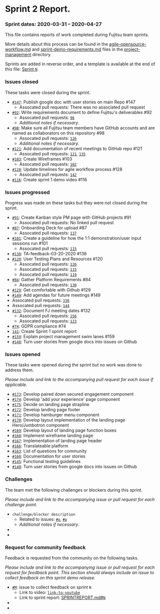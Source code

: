 # Sprint 2 Report.


 
### Sprint dates: 2020-03-31 – 2020-04-27


This file contains reports of work completed during Fujitsu team sprints.

More details about this process can be found in the [agile-opensource-workflow.md](project-management/agile-opensource-workflow.md) and [sprint-demo-requirements.md](project-management/sprint-demo-requirements.md) files in the [project-management](project-management) directory.

Sprints are added in reverse order, and a template is available at the end of this file: [Sprint `N`](#sprint-n).

### Issues closed

These tasks were closed during the sprint.


* [`#147`](https://github.com/alan-turing-institute/AutisticaCitizenScience/issues/147): Publish google doc with user stories on main Repo #147
  * Assocated pull requests: There was no associated pull request 
* [`#92`](https://github.com/alan-turing-institute/AutisticaCitizenScience/issues/92): Write requirements document to define Fujitsu's deliverables #92
  * Assocated pull requests: [`96`](https://github.com/alan-turing-institute/AutisticaCitizenScience/pull/96)
  * *Additional notes if necessary.*
* [`#98`](https://github.com/alan-turing-institute/AutisticaCitizenScience/issues/98): Make sure all Fujitsu team members have GitHub accounts and are named as collaborators on this repository #98
  * Assocated pull requests: [`126`](https://github.com/alan-turing-institute/AutisticaCitizenScience/pull/126)
  * *Additional notes if necessary.*
* [`#121`](https://github.com/alan-turing-institute/AutisticaCitizenScience/issues/121): Add documentation of recent meetings to GitHub repo #121
  * Assocated pull requests: [`121`](https://github.com/alan-turing-institute/AutisticaCitizenScience/issues/121), [`135`](https://github.com/alan-turing-institute/AutisticaCitizenScience/pull/135)
* [`#103`](https://github.com/alan-turing-institute/AutisticaCitizenScience/issues/103): Create Wireframes #103
  * Assocated pull requests: [`102`](https://github.com/alan-turing-institute/AutisticaCitizenScience/pull/102)
* [`#128`](https://github.com/alan-turing-institute/AutisticaCitizenScience/issues/128): Update timelines for agile workflow process #128 
  * Assocated pull requests: [`142`](https://github.com/alan-turing-institute/AutisticaCitizenScience/pull/142)
* [`#116`](https://github.com/alan-turing-institute/AutisticaCitizenScience/issues/116): Create sprint 1 demo video #116  
 


### Issues progressed

Progress was made on these tasks but they were not closed during the sprint.


* [`#91`](https://github.com/alan-turing-institute/AutisticaCitizenScience/issues/91): Create Kanban style PM page with GitHub projects #91 
  * Assocated pull requests: No linked pull request 
* [`#87`](https://github.com/alan-turing-institute/AutisticaCitizenScience/issues/87): Onboarding Deck for upload #87 
  * Assocated pull requests: [`137`](https://github.com/alan-turing-institute/AutisticaCitizenScience/pull/137)
* [`#101`](https://github.com/alan-turing-institute/AutisticaCitizenScience/issues/101): Create a guideline for how the 1:1 demonstration/user input sessions run #101
  * Assocated pull requests: [`115`](https://github.com/alan-turing-institute/AutisticaCitizenScience/pull/115)
* [`#138`](https://github.com/alan-turing-institute/AutisticaCitizenScience/issues/138): TA-feedback-03-20-2020 #138
* [`#120`](https://github.com/alan-turing-institute/AutisticaCitizenScience/issues/120): User Testing Plans and Resources #120
  * Assocated pull requests: [`126`](https://github.com/alan-turing-institute/AutisticaCitizenScience/pull/126)
  * Assocated pull requests: [`115`](https://github.com/alan-turing-institute/AutisticaCitizenScience/pull/115)
  * Assocated pull requests: [`119`](https://github.com/alan-turing-institute/AutisticaCitizenScience/pull/119)
* [`#84`](https://github.com/alan-turing-institute/AutisticaCitizenScience/issues/84): Gather Platform Requirements #84
  * Assocated pull requests: [`130`](https://github.com/alan-turing-institute/AutisticaCitizenScience/pull/130)  
* [`#129`](https://github.com/alan-turing-institute/AutisticaCitizenScience/issues/129): Get comfortable with Github #129
* [`#149`](https://github.com/alan-turing-institute/AutisticaCitizenScience/issues/149): Add agendas for future meetings #149
 * Assocated pull requests: [`156`](https://github.com/alan-turing-institute/AutisticaCitizenScience/pull/156)  
 * Assocated pull requests: [`144`](https://github.com/alan-turing-institute/AutisticaCitizenScience/pull/144)  
* [`#132`](https://github.com/alan-turing-institute/AutisticaCitizenScience/issues/132): Document FJ meeting dates #132
  * Assocated pull requests: [`156`](https://github.com/alan-turing-institute/AutisticaCitizenScience/pull/156)
  * Assocated pull requests: [`123`](https://github.com/alan-turing-institute/AutisticaCitizenScience/pull/123)
* [`#74`](https://github.com/alan-turing-institute/AutisticaCitizenScience/issues/74): GDPR compliance #74
* [`141`](https://github.com/alan-turing-institute/AutisticaCitizenScience/pull/141): Create Sprint 1 sprint report
* [`#159`](https://github.com/alan-turing-institute/AutisticaCitizenScience/issues/159): Explain project management swim lanes #159  
* [`#148`](https://github.com/alan-turing-institute/AutisticaCitizenScience/issues/148): Turn user stories from google docs into issues on Github

### Issues opened

These tasks were opened during the sprint but no work was done to address them.

*Please include and link to the accompanying pull request for each issue if applicable.*

* [`#173`](https://github.com/alan-turing-institute/AutisticaCitizenScience/issues/173): Develop paired down secured engagement component
* [`#174`](https://github.com/alan-turing-institute/AutisticaCitizenScience/issues/174): Develop 'add your experience' page component
* [`#175`](https://github.com/alan-turing-institute/AutisticaCitizenScience/issues/175): Decide on landing page strapline
* [`#172`](https://github.com/alan-turing-institute/AutisticaCitizenScience/issues/172): Develop landing page footer
* [`#171`](https://github.com/alan-turing-institute/AutisticaCitizenScience/issues/171): Develop hamburger menu component
* [`#170`](https://github.com/alan-turing-institute/AutisticaCitizenScience/issues/170): Develop layout implementation of the landing page Hero/Jumbotron component
* [`#169`](https://github.com/alan-turing-institute/AutisticaCitizenScience/issues/169): Develop layout of landing page function boxes
* [`#168`](https://github.com/alan-turing-institute/AutisticaCitizenScience/issues/168): Implement wireframe landing page
* [`#167`](https://github.com/alan-turing-institute/AutisticaCitizenScience/issues/167): Implementation of landing page header
* [`#166`](https://github.com/alan-turing-institute/AutisticaCitizenScience/issues/166): Translateable platform
* [`#163`](https://github.com/alan-turing-institute/AutisticaCitizenScience/issues/163): List of questions for community
* [`#160`](https://github.com/alan-turing-institute/AutisticaCitizenScience/issues/160): Documentation for user stories
* [`#145`](https://github.com/alan-turing-institute/AutisticaCitizenScience/issues/145): Functional testing guidelines
* [`#148`](https://github.com/alan-turing-institute/AutisticaCitizenScience/issues/148): Turn user stories from google docs into issues on Github

### Challenges

The team met the following challenges or blockers during this sprint.

*Please include and link to the accompanying issue or pull request for each challenge point.*

* `challenge/blocker description`
  * Related to issues: [`#o`](https://github.com/alan-turing-institute/AutisticaCitizenScience/issues/`o`), [`#p`](https://github.com/alan-turing-institute/AutisticaCitizenScience/issues/`p`)
  * *Additional notes if necessary.*
*
*

### Request for community feedback

Feedback is requested from the community on the following tasks.

*Please include and link to the accompanying issue or pull request for each request for feedback point.*
*This section should always include an issue to collect feedback on this sprint demo release.*

* [`#M`](https://github.com/alan-turing-institute/AutisticaCitizenScience/issues/`M`): issue to collect feedback on sprint `N`
  * Link to video: [`link-to-youtube`](`link-to-youtube`)
  * Link to sprint report: [SPRINTREPORT.md#`N`](SPRINTREPORT.md#sprint-`N`)
*
*
